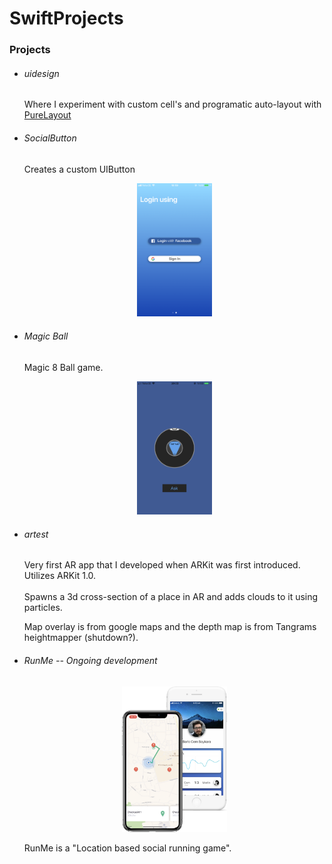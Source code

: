 # SwiftProjects

<h3>Projects</h3>
<ul>
<li><h6>uidesign</h3></li>
Where I experiment with custom cell's and programatic auto-layout with <a href = "https://github.com/PureLayout/PureLayout">PureLayout</a>
<li><h6>SocialButton</h3></li>
Creates a custom UIButton
<p align="center">
<img src="https://github.com/cembaykara/SocialButton/blob/master/screenshot.png?raw=true" width="25%" title="Screenshot">
</p>
<li><h6>Magic Ball</h3></li>
Magic 8 Ball game.
<p align="center">
<img src="https://github.com/cembaykara/MagicBall/blob/master/Screenshot.jpeg?raw=true" width="25%" title="Screenshot">
</p>
<li><h6>artest</h3></li>
Very first AR app that I developed when ARKit was first introduced.<br>
Utilizes ARKit 1.0.<br><br>
Spawns a 3d cross-section of a place in AR and adds clouds to it using particles.<br>

Map overlay is from google maps and the depth map is from Tangrams heightmapper (shutdown?).
<li><h6>RunMe -- Ongoing development</h3></li>
<p align="center">
<img src="https://github.com/cembaykara/swift_practice/blob/master/RunMe/Screenshot.png?raw=true" width="35%" title="Screenshot">
</p>

RunMe is a "Location based social running game".
</ul>